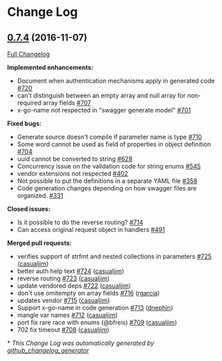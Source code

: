 # Change Log

## [0.7.4](https://github.com/cloudentity/go-swagger/tree/0.7.4) (2016-11-07)
[Full Changelog](https://github.com/cloudentity/go-swagger/compare/0.7.3...0.7.4)

**Implemented enhancements:**

- Document when authentication mechanisms apply in generated code [\#720](https://github.com/cloudentity/go-swagger/issues/720)
- can't distinguish between an empty array and null array for non-required array fields [\#707](https://github.com/cloudentity/go-swagger/issues/707)
- x-go-name not respected in "swagger generate model" [\#701](https://github.com/cloudentity/go-swagger/issues/701)

**Fixed bugs:**

- Generate source doesn't compile if parameter name is type [\#710](https://github.com/cloudentity/go-swagger/issues/710)
- Some word cannot be used as field of properties in object definition [\#704](https://github.com/cloudentity/go-swagger/issues/704)
- uuid cannot be converted to string [\#628](https://github.com/cloudentity/go-swagger/issues/628)
- Concurrency issue on the validation code for string enums [\#545](https://github.com/cloudentity/go-swagger/issues/545)
- vendor extensions not respected [\#402](https://github.com/cloudentity/go-swagger/issues/402)
- Not possible to put the definitions in a separate YAML file [\#358](https://github.com/cloudentity/go-swagger/issues/358)
- Code generation changes depending on how swagger files are organized. [\#331](https://github.com/cloudentity/go-swagger/issues/331)

**Closed issues:**

- Is it possible to do the reverse routing? [\#714](https://github.com/cloudentity/go-swagger/issues/714)
- Can access original request object in handlers [\#491](https://github.com/cloudentity/go-swagger/issues/491)

**Merged pull requests:**

- verifies support of strfmt and nested collections in parameters [\#725](https://github.com/cloudentity/go-swagger/pull/725) ([casualjim](https://github.com/casualjim))
- better auth help text [\#724](https://github.com/cloudentity/go-swagger/pull/724) ([casualjim](https://github.com/casualjim))
- reverse routing [\#723](https://github.com/cloudentity/go-swagger/pull/723) ([casualjim](https://github.com/casualjim))
- update vendored deps [\#722](https://github.com/cloudentity/go-swagger/pull/722) ([casualjim](https://github.com/casualjim))
- don't use omitempty on array fields [\#716](https://github.com/cloudentity/go-swagger/pull/716) ([rgarcia](https://github.com/rgarcia))
- updates vendor [\#715](https://github.com/cloudentity/go-swagger/pull/715) ([casualjim](https://github.com/casualjim))
- Support x-go-name in code generation [\#713](https://github.com/cloudentity/go-swagger/pull/713) ([dnephin](https://github.com/dnephin))
- mangle var names [\#712](https://github.com/cloudentity/go-swagger/pull/712) ([casualjim](https://github.com/casualjim))
- port fix rare race with enums \(@bfreis\) [\#709](https://github.com/cloudentity/go-swagger/pull/709) ([casualjim](https://github.com/casualjim))
- 702 fix timeout [\#708](https://github.com/cloudentity/go-swagger/pull/708) ([casualjim](https://github.com/casualjim))

\* *This Change Log was automatically generated by [github_changelog_generator](https://github.com/skywinder/Github-Changelog-Generator)*
